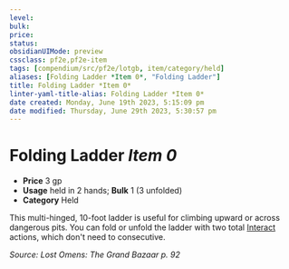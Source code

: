 ```yaml
---
level:
bulk:
price:
status:
obsidianUIMode: preview
cssclass: pf2e,pf2e-item
tags: [compendium/src/pf2e/lotgb, item/category/held]
aliases: [Folding Ladder *Item 0*, "Folding Ladder"]
title: Folding Ladder *Item 0*
linter-yaml-title-alias: Folding Ladder *Item 0*
date created: Monday, June 19th 2023, 5:15:09 pm
date modified: Thursday, June 29th 2023, 5:30:57 pm
---
```


# Folding Ladder *Item 0*

- **Price** 3 gp
- **Usage** held in 2 hands; **Bulk** 1 (3 unfolded)
- **Category** Held

This multi-hinged, 10-foot ladder is useful for climbing upward or across dangerous pits. You can fold or unfold the ladder with two total [Interact](rules/actions/interact.md) actions, which don't need to consecutive.

*Source: Lost Omens: The Grand Bazaar p. 92*
